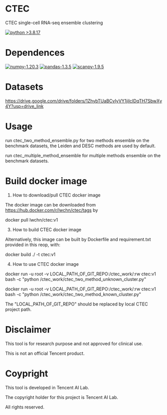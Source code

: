 # CTEC
CTEC single-cell RNA-seq ensemble clustering

[![python >3.8.17](https://img.shields.io/badge/python-3.8.17-brightgreen)](https://www.python.org/) 

# Dependences

[![numpy-1.20.3](https://img.shields.io/badge/numpy-1.20.3-red)](https://github.com/numpy/numpy)
[![pandas-1.3.5](https://img.shields.io/badge/pandas-1.3.5-lightgrey)](https://github.com/pandas-dev/pandas)
[![scanpy-1.9.5](https://img.shields.io/badge/scanpy-1.9.5-blue)](https://github.com/theislab/scanpy)

# Datasets
https://drive.google.com/drive/folders/1ZhybTUaBCvIyVY1jiIcIDqTH7SbwXy4Y?usp=drive_link

# Usage
run ctec_two_method_ensemble.py for two methods ensemble on the benchmark datasets, the Leiden and DESC methods are used by default.

run ctec_multiple_method_ensemble for multiple methods ensemble on the benchmark datasets.

# Build docker image
1. How to download/pull CTEC docker image
   
The docker image can be downloaded from https://hub.docker.com/r/lwchn/ctec/tags by 

docker pull lwchn/ctec:v1


3. How to build CTEC docker image

Alternatively, this image can be built by Dockerfile and requirement.txt provided in this reop, with:

docker build ./ -t ctec:v1

4. How to use CTEC docker image

docker run -u root -v LOCAL_PATH_OF_GIT_REPO:/ctec_work/:rw ctec:v1 bash -c "python /ctec_work/ctec_two_method_unknown_cluster.py"

docker run -u root -v LOCAL_PATH_OF_GIT_REPO:/ctec_work/:rw ctec:v1 bash -c "python /ctec_work/ctec_two_method_known_cluster.py"

The "LOCAL_PATH_OF_GIT_REPO" should be replaced by local CTEC project path.

# Disclaimer

This tool is for research purpose and not approved for clinical use.

This is not an official Tencent product.

# Coypright

This tool is developed in Tencent AI Lab.

The copyright holder for this project is Tencent AI Lab.

All rights reserved.
